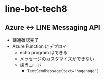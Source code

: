 # line-bot-tech8

## Azure <-> LINE Messaging API

- 疎通確認完了
- Azure Function にデプロイ
  - echo program はできる
  - メッセージのカスタマイズができない
  - 該当コード
    - `TextSendMessage(text="hogehoge")`
